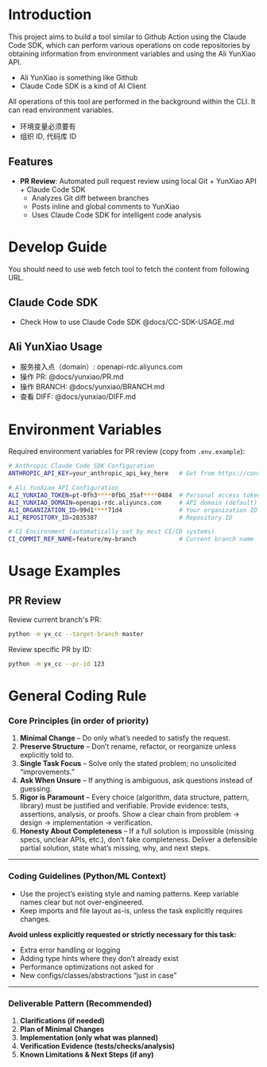 # Introduction

This project aims to build a tool similar to Github Action using the Claude Code SDK, which can perform various operations on code repositories by obtaining information from environment variables and using the Ali YunXiao API. 

- Ali YunXiao is something like Github
- Claude Code SDK is a kind of AI Client

All operations of this tool are performed in the background within the CLI. It can read environment variables.

- 环境变量必须要有
- 组织 ID, 代码库 ID

## Features

- **PR Review**: Automated pull request review using local Git + YunXiao API + Claude Code SDK
  - Analyzes Git diff between branches
  - Posts inline and global comments to YunXiao 
  - Uses Claude Code SDK for intelligent code analysis

# Develop Guide

You should need to use web fetch tool to fetch the content from following URL. 

## Claude Code SDK

- Check How to use Claude Code SDK @docs/CC-SDK-USAGE.md
## Ali YunXiao Usage 
- 服务接入点（domain）: openapi-rdc.aliyuncs.com
- 操作 PR: @docs/yunxiao/PR.md
- 操作 BRANCH: @docs/yunxiao/BRANCH.md
- 查看 DIFF: @docs/yunxiao/DIFF.md

# Environment Variables

Required environment variables for PR review (copy from `.env.example`):

```bash
# Anthropic Claude Code SDK Configuration
ANTHROPIC_API_KEY=your_anthropic_api_key_here   # Get from https://console.anthropic.com/

# Ali YunXiao API Configuration
ALI_YUNXIAO_TOKEN=pt-0fh3****0fbG_35af****0484  # Personal access token
ALI_YUNXIAO_DOMAIN=openapi-rdc.aliyuncs.com     # API domain (default)
ALI_ORGANIZATION_ID=99d1****71d4                # Your organization ID
ALI_REPOSITORY_ID=2835387                       # Repository ID

# CI Environment (automatically set by most CI/CD systems)
CI_COMMIT_REF_NAME=feature/my-branch            # Current branch name
```

# Usage Examples

## PR Review

Review current branch's PR:
```bash
python -m yx_cc --target-branch master
```

Review specific PR by ID:
```bash
python -m yx_cc --pr-id 123
```

# General Coding Rule 

### Core Principles (in order of priority)

1. **Minimal Change** – Do only what’s needed to satisfy the request.
2. **Preserve Structure** – Don’t rename, refactor, or reorganize unless explicitly told to.
3. **Single Task Focus** – Solve only the stated problem; no unsolicited “improvements.”
4. **Ask When Unsure** – If anything is ambiguous, ask questions instead of guessing.
5. **Rigor is Paramount** – Every choice (algorithm, data structure, pattern, library) must be justified and verifiable. Provide evidence: tests, assertions, analysis, or proofs. Show a clear chain from problem → design → implementation → verification.
6. **Honesty About Completeness** – If a full solution is impossible (missing specs, unclear APIs, etc.), don’t fake completeness. Deliver a defensible partial solution, state what’s missing, why, and next steps.

---

### Coding Guidelines (Python/ML Context)

- Use the project’s existing style and naming patterns. Keep variable names clear but not over-engineered.
- Keep imports and file layout as-is, unless the task explicitly requires changes.

**Avoid unless explicitly requested or strictly necessary for this task:**

- Extra error handling or logging
- Adding type hints where they don’t already exist
- Performance optimizations not asked for
- New configs/classes/abstractions “just in case”

---

### Deliverable Pattern (Recommended)

1. **Clarifications (if needed)**
2. **Plan of Minimal Changes**
3. **Implementation (only what was planned)**
4. **Verification Evidence (tests/checks/analysis)**
5. **Known Limitations & Next Steps (if any)**